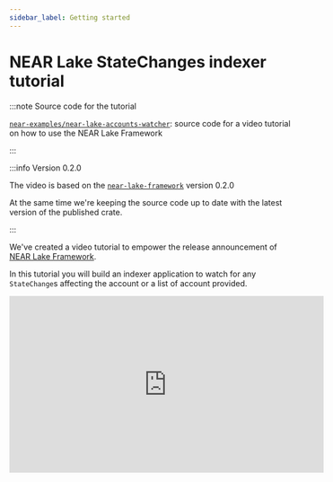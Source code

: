 ```yaml
---
sidebar_label: Getting started
---
```


# NEAR Lake StateChanges indexer tutorial


:::note Source code for the tutorial

[`near-examples/near-lake-accounts-watcher`](https://github.com/near-examples/near-lake-accounts-watcher/tree/0.2.0): source code for a video tutorial on how to use the NEAR Lake Framework

:::

:::info Version 0.2.0

The video is based on the [`near-lake-framework`](https://near-indexers.io/docs/projects/near-lake-framework) version 0.2.0

At the same time we're keeping the source code up to date with the latest version of the published crate.

:::

We've created a video tutorial to empower the release announcement of [NEAR Lake Framework](https://near-indexers.io/docs/projects/near-lake-framework).

In this tutorial you will build an indexer application to watch for any `StateChange`s affecting the account or a list of account provided.

<iframe
 width="560"
 height="315"
 src="https://www.youtube.com/embed/GsF7I93K-EQ"
 title="YouTube video player"
 frameborder="0"
 allow="accelerometer; autoplay; clipboard-write; encrypted-media; gyroscope; picture-in-picture"
 allowfullscreen>
</iframe>

